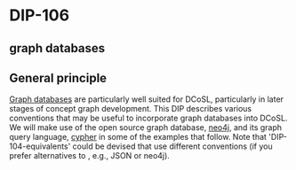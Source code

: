 DIP-106
======

graph databases
-------------------

## General principle

[Graph databases](../../glossary/graphDatabase.md) are particularly well suited for DCoSL, particularly in later stages of concept graph development. This DIP describes various conventions that may be useful to incorporate graph databases into DCoSL. We will make use of the open source graph database, [neo4j](https://github.com/neo4j/neo4j), and its graph query language, [cypher](https://neo4j.com/docs/cypher-manual/current/introduction/) in some of the examples that follow. Note that 'DIP-104-equivalents' could be devised that use different conventions (if you prefer alternatives to , e.g., JSON or neo4j).
